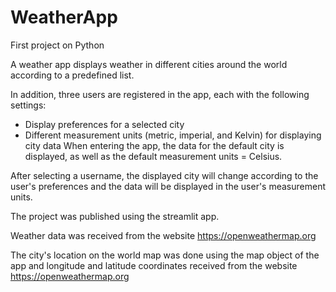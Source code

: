 # WeatherApp
First project on Python

A weather app displays weather in different cities around the world according to a predefined list.

In addition, three users are registered in the app, each with the following settings:

  * Display preferences for a selected city
  * Different measurement units (metric, imperial, and Kelvin) for displaying city data
When entering the app, the data for the default city is displayed, as well as the default measurement units = Celsius.

After selecting a username, the displayed city will change according to the user's preferences and the data will be displayed in the user's measurement units.

The project was published using the streamlit app.

Weather data was received from the website https://openweathermap.org

The city's location on the world map was done using the map object of the app and longitude and latitude coordinates received from the website https://openweathermap.org
